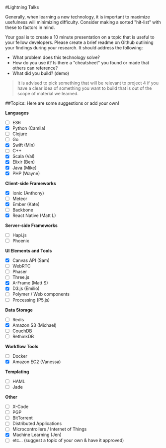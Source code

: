 #Lightning Talks

Generally, when learning a new technology, it is important to maximize usefulness will minimizing difficulty. Consider making a sorted "hit-list" with these to factors in mind.

Your goal is to create a 10 minute presentation on a topic that is useful to your fellow developers. Please create a brief readme on Github outlining your findings during your research. It should address the following:

- What problem does this technology solve?
- How do you use it? Is there a "cheatsheet" you found or made that others can reference?
- What did you build? (demo)

>It is advised to pick something that will be relevant to project 4 if you have a clear idea of something you want to build that is out of the scope of material we learned.

##Topics:
Here are some suggestions or add your own!

**Languages**

- [ ] ES6
- [x] Python (Camila)
- [ ] Clojure
- [ ] Go
- [x] Swift (Min)
- [ ] C++
- [x] Scala (Val)
- [x] Elixir (Ben)
- [x] Java (Mike)
- [x] PHP (Wayne) 

**Client-side Frameworks**

- [x] Ionic (Anthony)
- [ ] Meteor
- [x] Ember (Kate)
- [ ] Backbone
- [x] React Native (Matt L)

**Server-side Frameworks**

- [ ] Hapi.js
- [ ] Phoenix

**UI Elements and Tools**

- [x] Canvas API (Sam)
- [ ] WebRTC
- [ ] Phaser
- [ ] Three.js
- [x] A-Frame (Matt S)
- [x] D3.js (Emilio)
- [ ] Polymer / Web components
- [ ] Processing (P5.js)

**Data Storage**

- [ ] Redis
- [x] Amazon S3 (Michael)
- [ ] CouchDB
- [ ] RethinkDB

**Workflow Tools**

- [ ] Docker
- [x] Amazon EC2 (Vanessa)

**Templating**

- [ ] HAML
- [ ] Jade

**Other**

- [ ] X-Code
- [ ] PGP
- [ ] BitTorrent
- [ ] Distributed Applications
- [ ] Microcontrollers / Internet of Things
- [x] Machine Learning (Jen)
- [ ] etc... (suggest a topic of your own & have it approved)
